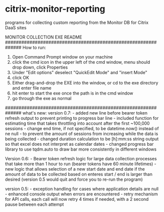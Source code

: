 # citrix-monitor-reporting
programs for collecting custom reporting from the Monitor DB for Citrix DaaS sites

MONITOR COLLECTION EXE README
##############################################################
How to run:
1. Open Command Prompt window on your machine
2. click the cmd icon in the upper left of the cmd window, menu should drop down, click Properties
3. Under "Edit options" deselect "QuickEdit Mode" and "insert Mode"
4. click OK
5. Either drag-and-drop the EXE into the window, or cd to the exe directory and enter file name
6. hit enter to start the exe once the path is in the cmd window
7. go through the exe as normal


##############################################################
what's new:
version 0.7:
	- added new line before bearer token refresh output to prevent printing to progress bar line
	- included function for estimating time that takes throttling into account after the first ~100,000 sessions
	- change end time, if not specified, to be datetime.now() instead of ne null - to prevent the amount of sessions from increasing while the data is being collected
	- changed duration calculation to be [h]:mm:ss string output so that excel does not interpret as calendar dates
	- changed progress bar library to use tqdm.auto to draw bar more consistently in different windows

Version 0.6: 
	- Bearer token refresh logic for large data collection processes that take more than 1 hour to run (bearer tokens have 60 minute lifetimes)
	- new logic that allows selection of a new start date and end date if the amount of data to be collected based on enteres start / end is
	  larger than desired (version 0.5 would quit and force you to re-run the program)

version 0.5:
	- exception handling for cases where application details are null
	- enhanced console output when errors are encountered
	- retry mechanism for API calls, each call will now retry 4 times if needed, with a 2 second pause between each attempt
